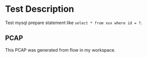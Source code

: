 # Test Description

Test mysql prepare statement like `select * from xxx where id = ?`.

## PCAP
This PCAP was generated from flow in my workspace.
